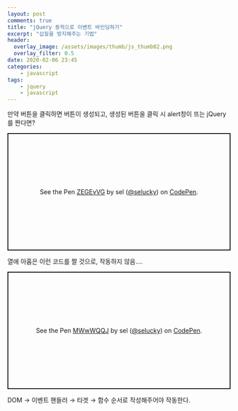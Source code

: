 ```yaml
---
layout: post
comments: true
title: "jQuery 동적으로 이벤트 바인딩하기"
excerpt: "삽질을 방지해주는 기법"
header:
  overlay_image: /assets/images/thumb/js_thumb02.png
  overlay_filter: 0.5
date: 2020-02-06 23:45
categories:
    - javascript
tags:
    - jquery
    - javascript
---
```

만약 버튼을 클릭하면 버튼이 생성되고, 생성된 버튼을 클릭 시 alert창이 뜨는 jQuery를 짠다면?

<p class="codepen" data-height="265" data-theme-id="default" data-default-tab="html,result" data-user="selucky" data-slug-hash="ZEGEvVG" style="height: 265px; box-sizing: border-box; display: flex; align-items: center; justify-content: center; border: 2px solid; margin: 1em 0; padding: 1em;" data-pen-title="ZEGEvVG">
  <span>See the Pen <a href="https://codepen.io/selucky/pen/ZEGEvVG">
  ZEGEvVG</a> by sel (<a href="https://codepen.io/selucky">@selucky</a>)
  on <a href="https://codepen.io">CodePen</a>.</span>
</p>
<script async src="https://static.codepen.io/assets/embed/ei.js"></script>

열에 아홉은 이런 코드를 짤 것으로, 작동하지 않음....

<p class="codepen" data-height="265" data-theme-id="default" data-default-tab="html,result" data-user="selucky" data-slug-hash="MWwWQQJ" style="height: 265px; box-sizing: border-box; display: flex; align-items: center; justify-content: center; border: 2px solid; margin: 1em 0; padding: 1em;" data-pen-title="MWwWQQJ">
  <span>See the Pen <a href="https://codepen.io/selucky/pen/MWwWQQJ">
  MWwWQQJ</a> by sel (<a href="https://codepen.io/selucky">@selucky</a>)
  on <a href="https://codepen.io">CodePen</a>.</span>
</p>
<script async src="https://static.codepen.io/assets/embed/ei.js"></script>

DOM &rarr; 이벤트 핸들러 &rarr; 타겟 &rarr; 함수 순서로 작성해주어야 작동한다.